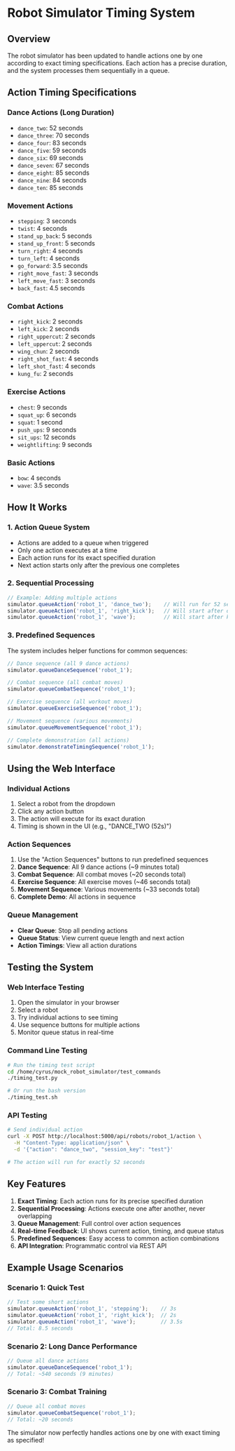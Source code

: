 # Robot Simulator Timing System

## Overview
The robot simulator has been updated to handle actions one by one according to exact timing specifications. Each action has a precise duration, and the system processes them sequentially in a queue.

## Action Timing Specifications

### Dance Actions (Long Duration)
- `dance_two`: 52 seconds
- `dance_three`: 70 seconds  
- `dance_four`: 83 seconds
- `dance_five`: 59 seconds
- `dance_six`: 69 seconds
- `dance_seven`: 67 seconds
- `dance_eight`: 85 seconds
- `dance_nine`: 84 seconds
- `dance_ten`: 85 seconds

### Movement Actions
- `stepping`: 3 seconds
- `twist`: 4 seconds
- `stand_up_back`: 5 seconds
- `stand_up_front`: 5 seconds
- `turn_right`: 4 seconds
- `turn_left`: 4 seconds
- `go_forward`: 3.5 seconds
- `right_move_fast`: 3 seconds
- `left_move_fast`: 3 seconds
- `back_fast`: 4.5 seconds

### Combat Actions
- `right_kick`: 2 seconds
- `left_kick`: 2 seconds
- `right_uppercut`: 2 seconds
- `left_uppercut`: 2 seconds
- `wing_chun`: 2 seconds
- `right_shot_fast`: 4 seconds
- `left_shot_fast`: 4 seconds
- `kung_fu`: 2 seconds

### Exercise Actions
- `chest`: 9 seconds
- `squat_up`: 6 seconds
- `squat`: 1 second
- `push_ups`: 9 seconds
- `sit_ups`: 12 seconds
- `weightlifting`: 9 seconds

### Basic Actions
- `bow`: 4 seconds
- `wave`: 3.5 seconds

## How It Works

### 1. Action Queue System
- Actions are added to a queue when triggered
- Only one action executes at a time
- Each action runs for its exact specified duration
- Next action starts only after the previous one completes

### 2. Sequential Processing
```javascript
// Example: Adding multiple actions
simulator.queueAction('robot_1', 'dance_two');    // Will run for 52 seconds
simulator.queueAction('robot_1', 'right_kick');   // Will start after dance completes, run for 2 seconds
simulator.queueAction('robot_1', 'wave');         // Will start after kick completes, run for 3.5 seconds
```

### 3. Predefined Sequences
The system includes helper functions for common sequences:

```javascript
// Dance sequence (all 9 dance actions)
simulator.queueDanceSequence('robot_1');

// Combat sequence (all combat moves)
simulator.queueCombatSequence('robot_1');

// Exercise sequence (all workout moves)
simulator.queueExerciseSequence('robot_1');

// Movement sequence (various movements)
simulator.queueMovementSequence('robot_1');

// Complete demonstration (all actions)
simulator.demonstrateTimingSequence('robot_1');
```

## Using the Web Interface

### Individual Actions
1. Select a robot from the dropdown
2. Click any action button
3. The action will execute for its exact duration
4. Timing is shown in the UI (e.g., "DANCE_TWO (52s)")

### Action Sequences
1. Use the "Action Sequences" buttons to run predefined sequences
2. **Dance Sequence**: All 9 dance actions (~9 minutes total)
3. **Combat Sequence**: All combat moves (~20 seconds total)
4. **Exercise Sequence**: All exercise moves (~46 seconds total)
5. **Movement Sequence**: Various movements (~33 seconds total)
6. **Complete Demo**: All actions in sequence

### Queue Management
- **Clear Queue**: Stop all pending actions
- **Queue Status**: View current queue length and next action
- **Action Timings**: View all action durations

## Testing the System

### Web Interface Testing
1. Open the simulator in your browser
2. Select a robot
3. Try individual actions to see timing
4. Use sequence buttons for multiple actions
5. Monitor queue status in real-time

### Command Line Testing
```bash
# Run the timing test script
cd /home/cyrus/mock_robot_simulator/test_commands
./timing_test.py

# Or run the bash version
./timing_test.sh
```

### API Testing
```bash
# Send individual action
curl -X POST http://localhost:5000/api/robots/robot_1/action \
  -H "Content-Type: application/json" \
  -d '{"action": "dance_two", "session_key": "test"}'

# The action will run for exactly 52 seconds
```

## Key Features

1. **Exact Timing**: Each action runs for its precise specified duration
2. **Sequential Processing**: Actions execute one after another, never overlapping
3. **Queue Management**: Full control over action sequences
4. **Real-time Feedback**: UI shows current action, timing, and queue status
5. **Predefined Sequences**: Easy access to common action combinations
6. **API Integration**: Programmatic control via REST API

## Example Usage Scenarios

### Scenario 1: Quick Test
```javascript
// Test some short actions
simulator.queueAction('robot_1', 'stepping');    // 3s
simulator.queueAction('robot_1', 'right_kick');  // 2s  
simulator.queueAction('robot_1', 'wave');        // 3.5s
// Total: 8.5 seconds
```

### Scenario 2: Long Dance Performance
```javascript
// Queue all dance actions
simulator.queueDanceSequence('robot_1');
// Total: ~540 seconds (9 minutes)
```

### Scenario 3: Combat Training
```javascript
// Queue all combat moves
simulator.queueCombatSequence('robot_1');
// Total: ~20 seconds
```

The simulator now perfectly handles actions one by one with exact timing as specified!
